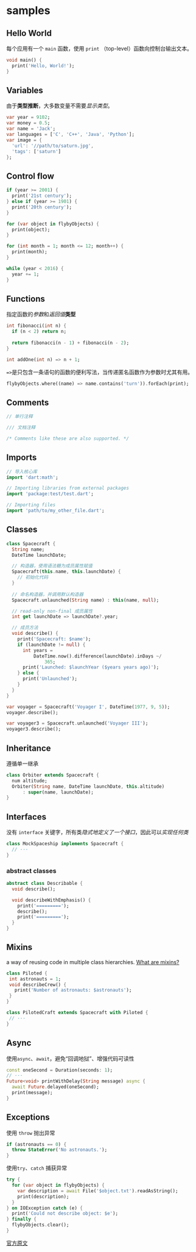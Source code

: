 # samples

## Hello World

每个应用有一个 `main` 函数，使用 `print` （top-level）函数向控制台输出文本。

```dart
void main() {
  print('Hello, World!');
}
```

## Variables

由于**类型推断**，大多数变量不需要*显示类型*。

```dart
var year = 9102;
var money = 0.5;
var name = 'Jack';
var languages = ['C', 'C++', 'Java', 'Python'];
var image = {
  'url': '//path/to/saturn.jpg',
  'tags': ['saturn']
};
```

## Control flow

```dart
if (year >= 2001) {
  print('21st century');
} else if (year >= 1901) {
  print('20th century');
}

for (var object in flybyObjects) {
  print(object);
}

for (int month = 1; month <= 12; month++) {
  print(month);
}

while (year < 2016) {
  year += 1;
}
```

## Functions

指定函数的*参数*和*返回值***类型**

```dart
int fibonacci(int n) {
  if (n < 2) return n;
  
  return fibonacci(n - 1) + fibonacci(n - 2);
}

int addOne(int n) => n + 1;
```

`=>`是只包含一条语句的函数的便利写法，当传递匿名函数作为参数时尤其有用。

```dart
flybyObjects.where((name) => name.contains('turn')).forEach(print);
```

## Comments

```dart
// 单行注释

/// 文档注释

/* Comments like these are also supported. */
```

## Imports

```dart
// 导入核心库
import 'dart:math';

// Importing libraries from external packages
import 'package:test/test.dart';

// Importing files
import 'path/to/my_other_file.dart';
```

## Classes

```dart
class Spacecraft {
  String name;
  DateTime launchDate;

  // 构造器，使用语法糖为成员属性赋值
  Spacecraft(this.name, this.launchDate) {
    // 初始化代码
  }
    
  // 命名构造器，并调用默认构造器
  Spacecraft.unlaunched(String name) : this(name, null);

  // read-only non-final 成员属性
  int get launchDate => launchDate?.year;

  // 成员方法
  void describe() {
    print('Spacecraft: $name');
    if (launchDate != null) {
      int years =
          DateTime.now().difference(launchDate).inDays ~/
              365;
      print('Launched: $launchYear ($years years ago)');
    } else {
      print('Unlaunched');
    }
  }
}

var voyager = Spacecraft('Voyager I', DateTime(1977, 9, 5));
voyager.describe();

var voyager3 = Spacecraft.unlaunched('Voyager III');
voyager3.describe();
```

## Inheritance

遵循单一继承

```dart
class Orbiter extends Spacecraft {
  num altitude;
  Orbiter(String name, DateTime launchDate, this.altitude)
      : super(name, launchDate);
}
```

## Interfaces

没有 `interface` 关键字，所有类*隐式地定义了一个接口*，因此可以*实现任何类*

```dart
class MockSpaceship implements Spacecraft {
  // ···
}
```

### abstract classes

```dart
abstract class Describable {
  void describe();

  void describeWithEmphasis() {
    print('=========');
    describe();
    print('=========');
  }
}
```

## Mixins

 a way of reusing code in multiple class hierarchies. [What are mixins?](https://medium.com/flutter-community/dart-what-are-mixins-3a72344011f3)
 
 ```dart
 class Piloted {
  int astronauts = 1;
  void describeCrew() {
    print('Number of astronauts: $astronauts');
  }
}

class PilotedCraft extends Spacecraft with Piloted {
  // ···
}
 ```

## Async

使用`async`、`await`，避免“回调地狱”、增强代码可读性

```dart
const oneSecond = Duration(seconds: 1);
// ···
Future<void> printWithDelay(String message) async {
  await Future.delayed(oneSecond);
  print(message);
}
```

## Exceptions

使用 `throw` 抛出异常

```dart
if (astronauts == 0) {
  throw StateError('No astronauts.');
}
```

使用`try`、`catch` 捕获异常

```dart
try {
  for (var object in flybyObjects) {
    var description = await File('$object.txt').readAsString();
    print(description);
  }
} on IOException catch (e) {
  print('Could not describe object: $e');
} finally {
  flybyObjects.clear();
}
```

[官方原文](https://dart.dev/samples)